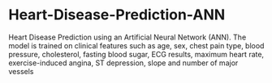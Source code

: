 # Heart-Disease-Prediction-ANN
Heart Disease Prediction using an Artificial Neural Network (ANN). The model is trained on clinical features such as age, sex, chest pain type, blood pressure, cholesterol, fasting blood sugar, ECG results, maximum heart rate, exercise-induced angina, ST depression, slope and number of major vessels
